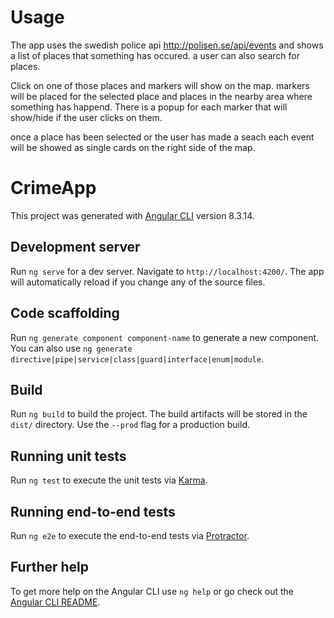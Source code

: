 # Usage
The app uses the swedish police api http://polisen.se/api/events
and shows a list of places that something has occured.
a user can also search for places.

Click on one of those places and markers will show on the map.
markers will be placed for the selected place and places in the nearby area where something has happend.
There is a popup for each marker that will show/hide if the user clicks on them.

once a place has been selected or the user has made a seach each event will be showed as single cards on the right side of the map.



# CrimeApp

This project was generated with [Angular CLI](https://github.com/angular/angular-cli) version 8.3.14.

## Development server

Run `ng serve` for a dev server. Navigate to `http://localhost:4200/`. The app will automatically reload if you change any of the source files.

## Code scaffolding

Run `ng generate component component-name` to generate a new component. You can also use `ng generate directive|pipe|service|class|guard|interface|enum|module`.

## Build

Run `ng build` to build the project. The build artifacts will be stored in the `dist/` directory. Use the `--prod` flag for a production build.

## Running unit tests

Run `ng test` to execute the unit tests via [Karma](https://karma-runner.github.io).

## Running end-to-end tests

Run `ng e2e` to execute the end-to-end tests via [Protractor](http://www.protractortest.org/).

## Further help

To get more help on the Angular CLI use `ng help` or go check out the [Angular CLI README](https://github.com/angular/angular-cli/blob/master/README.md).
